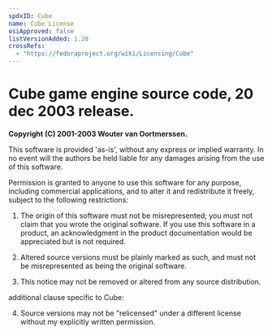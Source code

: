 ```yaml
---
spdxID: Cube
name: Cube License
osiApproved: false
listVersionAdded: 1.20
crossRefs: 
  - "https://fedoraproject.org/wiki/Licensing/Cube"
---
```


# Cube game engine source code, 20 dec 2003 release.

**Copyright (C) 2001-2003 Wouter van Oortmerssen.**

This software is provided 'as-is', without any express or implied warranty. In no event will the authors be held liable for any damages arising from the use of this software.

Permission is granted to anyone to use this software for any purpose, including commercial applications, and to alter it and redistribute it freely, subject to the following restrictions:

1. The origin of this software must not be misrepresented; you must not claim that you wrote the original software. If you use this software in a product, an acknowledgment in the product documentation would be appreciated but is not required.

2. Altered source versions must be plainly marked as such, and must not be misrepresented as being the original software.

3. This notice may not be removed or altered from any source distribution.

additional clause specific to Cube:

4. Source versions may not be "relicensed" under a different license without my explicitly written permission.
